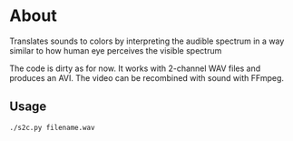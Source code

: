 # About

Translates sounds to colors by interpreting the audible spectrum in a way similar to how human eye perceives the visible spectrum

The code is dirty as for now.
It works with 2-channel WAV files and produces an AVI.
The video can be recombined with sound with FFmpeg.

## Usage

```
./s2c.py filename.wav
```
